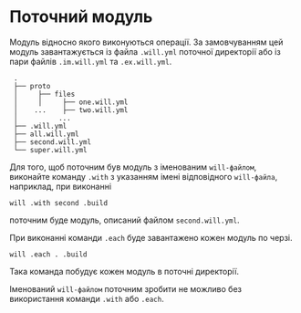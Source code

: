# Поточний модуль

Модуль відносно якого виконуються операції. За замовчуванням цей модуль завантажується із файла <code>.will.yml</code> поточної директорії або із пари файлів <code>.im.will.yml</code> та <code>.ex.will.yml</code>.

```
 .
 ├── proto
 │     ├── files
 │     │     ├── one.will.yml
 │    ...    ├── two.will.yml
 │          ...
 ├── .will.yml  
 ├── all.will.yml
 ├── second.will.yml
 └── super.will.yml
 ```

Для того, щоб поточним був модуль з іменованим `will-файлом`, виконайте команду `.with` з указанням імені відповідного `will-файлa`, наприклад, при виконанні
```
will .with second .build
```
поточним буде модуль,
описаний файлом `second.will.yml`.

При виконанні команди `.each` буде завантажено кожен модуль по черзі.
```
will .each . .build
```
Така команда побудує кожен модуль в поточні директорії.

Іменований `will-файлом` поточним зробити не можливо без використання команди `.with` або `.each`.
